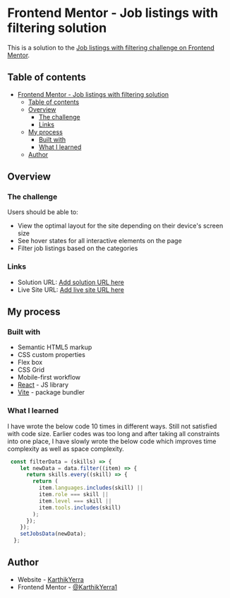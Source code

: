# Frontend Mentor - Job listings with filtering solution

This is a solution to the [Job listings with filtering challenge on Frontend Mentor](https://www.frontendmentor.io/challenges/job-listings-with-filtering-ivstIPCt).  

## Table of contents

- [Frontend Mentor - Job listings with filtering solution](#frontend-mentor---job-listings-with-filtering-solution)
  - [Table of contents](#table-of-contents)
  - [Overview](#overview)
    - [The challenge](#the-challenge)
    - [Links](#links)
  - [My process](#my-process)
    - [Built with](#built-with)
    - [What I learned](#what-i-learned)
  - [Author](#author)

## Overview

### The challenge

Users should be able to:

- View the optimal layout for the site depending on their device's screen size
- See hover states for all interactive elements on the page
- Filter job listings based on the categories

### Links

- Solution URL: [Add solution URL here](https://your-solution-url.com)
- Live Site URL: [Add live site URL here](https://your-live-site-url.com)

## My process

### Built with

- Semantic HTML5 markup
- CSS custom properties
- Flex box
- CSS Grid
- Mobile-first workflow
- [React](https://reactjs.org/) - JS library
- [Vite](https://vitejs.dev/) - package bundler


### What I learned

I have wrote the below code 10 times in different ways. Still not satisfied with code size. Earlier codes was too long and after taking all constraints into one place, I have slowly wrote the below code which improves time complexity as well as space complexity.

```js
 const filterData = (skills) => {
    let newData = data.filter((item) => {
      return skills.every((skill) => {
        return (
          item.languages.includes(skill) ||
          item.role === skill ||
          item.level === skill ||
          item.tools.includes(skill)
        );
      });
    });
    setJobsData(newData);
  };
```

## Author

- Website - [KarthikYerra](#)
- Frontend Mentor - [@KarthikYerra1](https://www.frontendmentor.io/profile/karthikyerra1)

